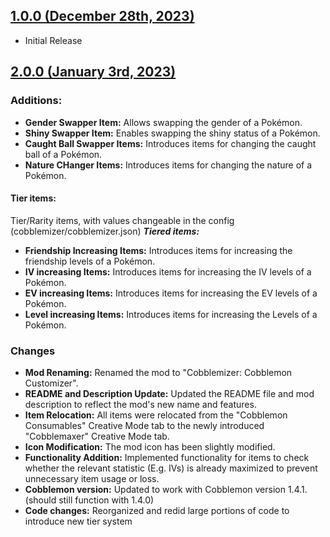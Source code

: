 ## [1.0.0 (December 28th, 2023)](#1-0-0)
- Initial Release

## [2.0.0 (January 3rd, 2023)](#2-0-0)
### Additions:
  - **Gender Swapper Item:** Allows swapping the gender of a Pokémon.
  - **Shiny Swapper Item:** Enables swapping the shiny status of a Pokémon.
  - **Caught Ball Swapper Items:**  Introduces items for changing the caught ball of a Pokémon.
  - **Nature CHanger Items:**  Introduces items for changing the nature of a Pokémon.
#### Tier items:
Tier/Rarity items, with values changeable in the config (cobblemizer/cobblemizer.json)
***Tiered items:***

  - **Friendship Increasing Items:**  Introduces items for increasing the friendship levels of a Pokémon.
  - **IV increasing Items:**  Introduces items for increasing the IV levels of a Pokémon.
  - **EV increasing Items:**  Introduces items for increasing the EV levels of a Pokémon.
  - **Level increasing Items:**  Introduces items for increasing the Levels of a Pokémon.

### Changes
- **Mod Renaming:** Renamed the mod to "Cobblemizer: Cobblemon Customizer".
- **README and Description Update:** Updated the README file and mod description to reflect the mod's new name and features.
- **Item Relocation:** All items were relocated from the "Cobblemon Consumables" Creative Mode tab to the newly introduced "Cobblemaxer" Creative Mode tab.
- **Icon Modification:** The mod icon has been slightly modified.
- **Functionality Addition:** Implemented functionality for items to check whether the relevant statistic (E.g. IVs) is already maximized to prevent unnecessary item usage or loss.
- **Cobblemon version:** Updated to work with Cobblemon version 1.4.1. (should still function with 1.4.0)
- **Code changes:** Reorganized and redid large portions of code to introduce new tier system
